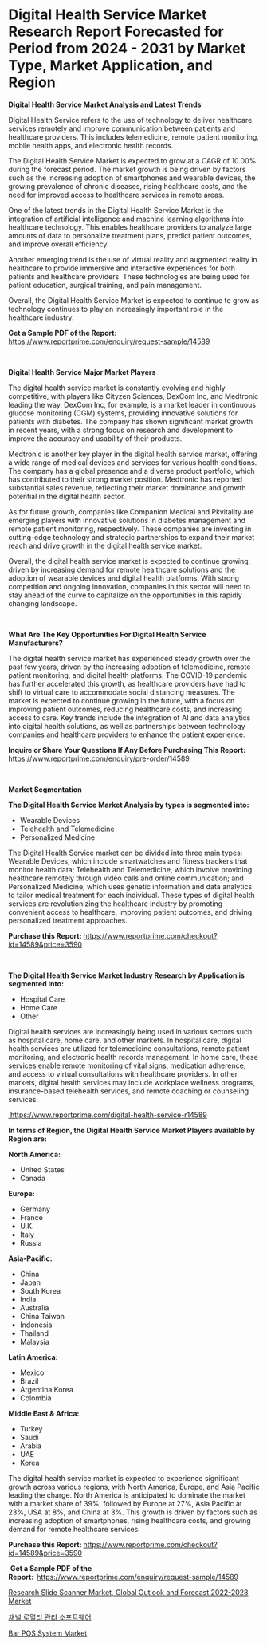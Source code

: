 <p><h1>Digital Health Service Market Research Report Forecasted for Period from 2024 -  2031 by Market Type, Market Application, and Region</h1></p><p><strong>Digital Health Service Market Analysis and Latest Trends</strong></p>
<p><p>Digital Health Service refers to the use of technology to deliver healthcare services remotely and improve communication between patients and healthcare providers. This includes telemedicine, remote patient monitoring, mobile health apps, and electronic health records.</p><p>The Digital Health Service Market is expected to grow at a CAGR of 10.00% during the forecast period. The market growth is being driven by factors such as the increasing adoption of smartphones and wearable devices, the growing prevalence of chronic diseases, rising healthcare costs, and the need for improved access to healthcare services in remote areas.</p><p>One of the latest trends in the Digital Health Service Market is the integration of artificial intelligence and machine learning algorithms into healthcare technology. This enables healthcare providers to analyze large amounts of data to personalize treatment plans, predict patient outcomes, and improve overall efficiency.</p><p>Another emerging trend is the use of virtual reality and augmented reality in healthcare to provide immersive and interactive experiences for both patients and healthcare providers. These technologies are being used for patient education, surgical training, and pain management.</p><p>Overall, the Digital Health Service Market is expected to continue to grow as technology continues to play an increasingly important role in the healthcare industry.</p></p>
<p><strong>Get a Sample PDF of the Report:&nbsp;</strong> <a href="https://www.reportprime.com/enquiry/request-sample/14589">https://www.reportprime.com/enquiry/request-sample/14589</a></p>
<p>&nbsp;</p>
<p><strong>Digital Health Service Major Market Players</strong></p>
<p><p>The digital health service market is constantly evolving and highly competitive, with players like Cityzen Sciences, DexCom Inc, and Medtronic leading the way. DexCom Inc, for example, is a market leader in continuous glucose monitoring (CGM) systems, providing innovative solutions for patients with diabetes. The company has shown significant market growth in recent years, with a strong focus on research and development to improve the accuracy and usability of their products.</p><p>Medtronic is another key player in the digital health service market, offering a wide range of medical devices and services for various health conditions. The company has a global presence and a diverse product portfolio, which has contributed to their strong market position. Medtronic has reported substantial sales revenue, reflecting their market dominance and growth potential in the digital health sector.</p><p>As for future growth, companies like Companion Medical and Pkvitality are emerging players with innovative solutions in diabetes management and remote patient monitoring, respectively. These companies are investing in cutting-edge technology and strategic partnerships to expand their market reach and drive growth in the digital health service market.</p><p>Overall, the digital health service market is expected to continue growing, driven by increasing demand for remote healthcare solutions and the adoption of wearable devices and digital health platforms. With strong competition and ongoing innovation, companies in this sector will need to stay ahead of the curve to capitalize on the opportunities in this rapidly changing landscape.</p></p>
<p>&nbsp;</p>
<p><strong>What Are The Key Opportunities For Digital Health Service Manufacturers?</strong></p>
<p><p>The digital health service market has experienced steady growth over the past few years, driven by the increasing adoption of telemedicine, remote patient monitoring, and digital health platforms. The COVID-19 pandemic has further accelerated this growth, as healthcare providers have had to shift to virtual care to accommodate social distancing measures. The market is expected to continue growing in the future, with a focus on improving patient outcomes, reducing healthcare costs, and increasing access to care. Key trends include the integration of AI and data analytics into digital health solutions, as well as partnerships between technology companies and healthcare providers to enhance the patient experience.</p></p>
<p><strong>Inquire or Share Your Questions If Any Before Purchasing This Report:</strong> <a href="https://www.reportprime.com/enquiry/pre-order/14589">https://www.reportprime.com/enquiry/pre-order/14589</a></p>
<p>&nbsp;</p>
<p><strong>Market Segmentation</strong></p>
<p><strong>The Digital Health Service Market Analysis by types is segmented into:</strong></p>
<p><ul><li>Wearable Devices</li><li>Telehealth and Telemedicine</li><li>Personalized Medicine</li></ul></p>
<p><p>The Digital Health Service market can be divided into three main types: Wearable Devices, which include smartwatches and fitness trackers that monitor health data; Telehealth and Telemedicine, which involve providing healthcare remotely through video calls and online communication; and Personalized Medicine, which uses genetic information and data analytics to tailor medical treatment for each individual. These types of digital health services are revolutionizing the healthcare industry by promoting convenient access to healthcare, improving patient outcomes, and driving personalized treatment approaches.</p></p>
<p><strong>Purchase this Report:&nbsp;</strong><a href="https://www.reportprime.com/checkout?id=14589&price=3590">https://www.reportprime.com/checkout?id=14589&price=3590</a></p>
<p>&nbsp;</p>
<p><strong>The Digital Health Service Market Industry Research by Application is segmented into:</strong></p>
<p><ul><li>Hospital Care</li><li>Home Care</li><li>Other</li></ul></p>
<p><p>Digital health services are increasingly being used in various sectors such as hospital care, home care, and other markets. In hospital care, digital health services are utilized for telemedicine consultations, remote patient monitoring, and electronic health records management. In home care, these services enable remote monitoring of vital signs, medication adherence, and access to virtual consultations with healthcare providers. In other markets, digital health services may include workplace wellness programs, insurance-based telehealth services, and remote coaching or counseling services.</p></p>
<p><a href="https://www.reportprime.com/digital-health-service-r14589">&nbsp;https://www.reportprime.com/digital-health-service-r14589</a></p>
<p><strong>In terms of Region, the Digital Health Service Market Players available by Region are:</strong></p>
<p>
    <p> <strong> North America: </strong>
        <ul>
            <li>United States</li>
            <li>Canada</li>
        </ul>
        </p> 
    <p> <strong> Europe: </strong>
        <ul>
            <li>Germany</li>
            <li>France</li>
            <li>U.K.</li>
            <li>Italy</li>
            <li>Russia</li>
        </ul>
        </p> 
    <p> <strong> Asia-Pacific: </strong>
        <ul>
            <li>China</li>
            <li>Japan</li>
            <li>South Korea</li>
            <li>India</li>
            <li>Australia</li>
            <li>China Taiwan</li>
            <li>Indonesia</li>
            <li>Thailand</li>
            <li>Malaysia</li>
        </ul>
        </p> 
    <p> <strong> Latin America: </strong>
        <ul>
            <li>Mexico</li>
            <li>Brazil</li>
            <li>Argentina Korea</li>
            <li>Colombia</li>
        </ul>
        </p> 
    <p> <strong> Middle East & Africa: </strong>
        <ul>
            <li>Turkey</li>
            <li>Saudi</li>
            <li>Arabia</li>
            <li>UAE</li>
            <li>Korea</li>
        </ul>
    </p>
    </p>
<p><p>The digital health service market is expected to experience significant growth across various regions, with North America, Europe, and Asia Pacific leading the charge. North America is anticipated to dominate the market with a market share of 39%, followed by Europe at 27%, Asia Pacific at 23%, USA at 8%, and China at 3%. This growth is driven by factors such as increasing adoption of smartphones, rising healthcare costs, and growing demand for remote healthcare services.</p></p>
<p><strong>Purchase this Report: </strong><a href="https://www.reportprime.com/checkout?id=14589&price=3590">https://www.reportprime.com/checkout?id=14589&price=3590</a></p>
<p>&nbsp;<strong>Get a Sample PDF of the Report:&nbsp;&nbsp;</strong><a href="https://www.reportprime.com/enquiry/request-sample/14589">https://www.reportprime.com/enquiry/request-sample/14589</a></p>
<p><strong></strong></p>
<p><p><a href="https://issuu.com/reportprime-2/docs/research-slide-scanner-market-globa_48775ee9a07260">Research Slide Scanner Market, Global Outlook and Forecast 2022-2028 Market</a></p><p><a href="https://github.com/vss5505pa7z1p/Market-Research-Report-List-4/blob/main/9162655107812.md">채널 로열티 관리 소프트웨어</a></p><p><a href="https://github.com/rontaybrewer02024/Market-Research-Report-List-1/blob/main/bar-pos-system-market.md">Bar POS System Market</a></p></p>